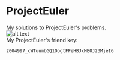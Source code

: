 # ProjectEuler
My solutions to ProjectEuler's problems.    
  ![alt text](https://projecteuler.net/profile/izzuddinafif.png)   
My ProjectEuler's friend key: 
```
2004997_cWTuumbGQ1OogtFFeHBJxMEOJ23MjeI6
```
